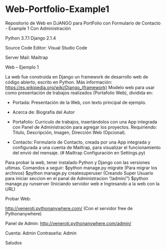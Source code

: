 # Web-Portfolio-Example1
Repositorio de Web en DJANGO para PortFolio con Formulario de Contacto - Example 1 Con Administración

Python 3.7.1
Django 2.1.4

Source Code Editor: Visual Studio Code

Server Mail: Mailtrap

Web – Ejemplo 1

La web fue construida en Django un framework de desarrollo web de código abierto, escrito en Python. Más información: https://es.wikipedia.org/wiki/Django_(framework)
Modelo web para usar como presentación de trabajos realizados (Portafolio Web), dividida en:
-	Portada: Presentación de la Web, con texto principal de ejemplo.

-	Acerca de:  Biografía del Autor


-	Portafolio: Curriculo de trabajos, insertándolos con una App integrada con Panel de Administración para agregar los proyectos.
Requiriendo: Titulo, Descripción, Imagen, Dirección Web (Opcional).

-	Contacto: Formulario de Contacto, creada por una App integrada y configurada a una cuenta de Mailtrap, para visualizar el funcionamiento del envió del mensaje. (# Mailtrap Configuración en Settings.py)

Para probar la web, tener instalado Python y Django con las versiones ultimas.
Comandos a seguir:
 $python manage.py migrate 
(Para migrar los archivos)
 $python manage.py createsuperuser
(Creando Super Usuario para iniciar seccion en el panal de Administracion “/admin/”)
 $python manage.py runserver
(Iniciando servidor web e Ingresando a la web con la URL)

Probar Web:

http://veneroti.pythonanywhere.com/ (Con el servidor free de Pythonanywhere)

Panel de Admin:
http://veneroti.pythonanywhere.com/admin/

Cuenta: Admin
Contraseña: Admin


Saludos

